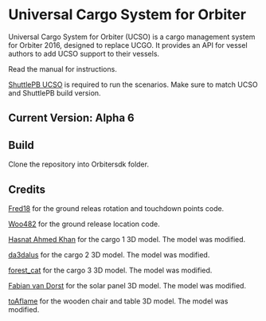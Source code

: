 # Universal Cargo System for Orbiter
Universal Cargo System for Orbiter (UCSO) is a cargo management system for Orbiter 2016, designed to replace UCGO.
It provides an API for vessel authors to add UCSO support to their vessels.

Read the manual for instructions.

[ShuttlePB UCSO](https://github.com/abdullah-radwan/ShuttlePB_UCSO) is required to run the scenarios. Make sure to match UCSO and ShuttlePB build version.

## Current Version: Alpha 6

## Build
Clone the repository into Orbitersdk folder.

## Credits
[Fred18](https://www.orbiter-forum.com/member.php?u=8871) for the ground releas rotation and touchdown points code.

[Woo482](https://www.orbiter-forum.com/member.php?u=195) for the ground release location code.

[Hasnat Ahmed Khan](https://sketchfab.com/3d-models/container-92bd84031ebc4ddcbf3b3d3689c4bf31) for the cargo 1 3D model. The model was modified.

[da3dalus](https://sketchfab.com/3d-models/crate-5f4a1c3655e7430b9cb2d919fb6b760a) for the cargo 2 3D model. The model was modified.

[forest_cat](https://sketchfab.com/3d-models/sci-fi-props-1-cbd970aafa9d468994af03a6b7fa0017) for the cargo 3 3D model. The model was modified.

[Fabian van Dorst](https://sketchfab.com/3d-models/solar-panel-ff765abe2d324c91899541b43cc40c72) for the solar panel 3D model. The model was modified.

[toAflame](https://sketchfab.com/3d-models/wooden-chair-55153fc8b04143ad8f19fdb48b8061af) for the wooden chair and table 3D model. The model was modified.
